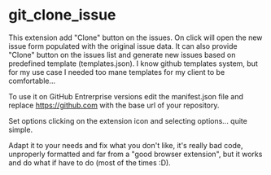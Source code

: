 # git_clone_issue

This extension add "Clone" button on the issues. On click will open the new issue form populated with the original issue data.
It can also provide "Clone" button on the issues list and generate new issues based on predefined template (templates.json). I know github templates system, but for my use case I needed too mane templates for my client to be comfortable...

To use it on GitHub Entrerprise versions edit the manifest.json file and replace https://github.com with the base url of your repository.

Set options clicking on the extension icon and selecting options... quite simple.

Adapt it to your needs and fix what you don't like, it's really bad code, unproperly formatted and far from a "good browser extension", but it works and do what if have to do (most of the times :D).
